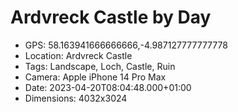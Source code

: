 # Ardvreck Castle by Day

- GPS: 58.163941666666666,-4.987127777777778
- Location: Ardvreck Castle
- Tags: Landscape, Loch, Castle, Ruin
- Camera: Apple iPhone 14 Pro Max
- Date: 2023-04-20T08:04:48.000+01:00
- Dimensions: 4032x3024
